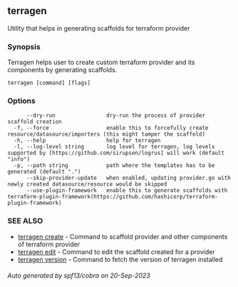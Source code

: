 ## terragen

Utility that helps in generating scaffolds for terraform provider

### Synopsis

Terragen helps user to create custom terraform provider and its components by generating scaffolds.

```
terragen [command] [flags]
```

### Options

```
      --dry-run                dry-run the process of provider scaffold creation
  -f, --force                  enable this to forcefully create resource/datasource/importers (this might tamper the scaffold)
  -h, --help                   help for terragen
  -l, --log-level string       log level for terragen, log levels supported by [https://github.com/sirupsen/logrus] will work (default "info")
  -p, --path string            path where the templates has to be generated (default ".")
      --skip-provider-update   when enabled, updating provider.go with newly created datasource/resource would be skipped
      --use-plugin-framework   enable this to generate scaffolds with terraform-plugin-framework(https://github.com/hashicorp/terraform-plugin-framework)
```

### SEE ALSO

* [terragen create](terragen_create.md)	 - Command to scaffold provider and other components of terraform provider
* [terragen edit](terragen_edit.md)	 - Command to edit the scaffold created for a provider
* [terragen version](terragen_version.md)	 - Command to fetch the version of terragen installed

###### Auto generated by spf13/cobra on 20-Sep-2023
